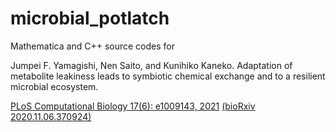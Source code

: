 # microbial_potlatch
Mathematica and C++ source codes for

Jumpei F. Yamagishi, Nen Saito, and Kunihiko Kaneko.
Adaptation of metabolite leakiness leads to symbiotic chemical exchange and to a resilient microbial ecosystem. 

[PLoS Computational Biology 17(6): e1009143, 2021](https://journals.plos.org/ploscompbiol/article?id=10.1371/journal.pcbi.1009143)
[(bioRxiv 2020.11.06.370924)](https://www.biorxiv.org/content/10.1101/2020.11.06.370924v1)

